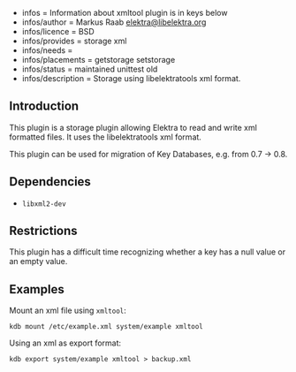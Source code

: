 - infos = Information about xmltool plugin is in keys below
- infos/author = Markus Raab <elektra@libelektra.org>
- infos/licence = BSD
- infos/provides = storage xml
- infos/needs = 
- infos/placements = getstorage setstorage
- infos/status = maintained unittest old
- infos/description = Storage using libelektratools xml format.

## Introduction ##

This plugin is a storage plugin allowing Elektra to read and write xml
formatted files. It uses the libelektratools xml format.

This plugin can be used for migration of Key Databases,
e.g. from 0.7 -> 0.8.

## Dependencies ##

- `libxml2-dev`

## Restrictions ##

This plugin has a difficult time recognizing whether a key has a null
value or an empty value.

## Examples ##

Mount an xml file using `xmltool`:

	kdb mount /etc/example.xml system/example xmltool

Using an xml as export format:

	kdb export system/example xmltool > backup.xml
